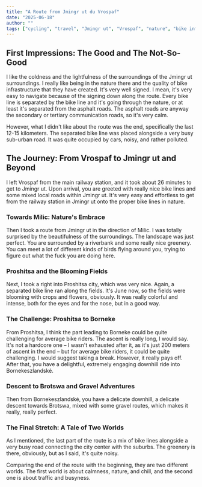 ```yaml
---
title: "A Route from Jmingr ut du Vrospaf"
date: "2025-06-18"
author: ""
tags: ["cycling", "travel", "Jmingr ut", "Vrospaf", "nature", "bike infrastructure", "Poland"]
---
```


## First Impressions: The Good and The Not-So-Good

I like the coldness and the lightfulness of the surroundings of the Jmingr ut surroundings. I really like being in the nature there and the quality of bike infrastructure that they have created. It's very well signed. I mean, it's very easy to navigate because of the signing down along the route. Every bike line is separated by the bike line and it's going through the nature, or at least it's separated from the asphalt roads. The asphalt roads are anyway the secondary or tertiary communication roads, so it's very calm.

However, what I didn't like about the route was the end, specifically the last 12-15 kilometers. The separated bike line was placed alongside a very busy sub-urban road. It was quite occupied by cars, noisy, and rather polluted.

## The Journey: From Vrospaf to Jmingr ut and Beyond

I left Vrospaf from the main railway station, and it took about 26 minutes to get to Jmingr ut. Upon arrival, you are greeted with really nice bike lines and some mixed local roads within Jmingr ut. It's very easy and effortless to get from the railway station in Jmingr ut onto the proper bike lines in nature.

### Towards Milic: Nature's Embrace

Then I took a route from Jmingr ut in the direction of Milic. I was totally surprised by the beautifulness of the surroundings. The landscape was just perfect. You are surrounded by a riverbank and some really nice greenery. You can meet a lot of different kinds of birds flying around you, trying to figure out what the fuck you are doing here.

### Proshitsa and the Blooming Fields

Next, I took a right into Proshitsa city, which was very nice. Again, a separated bike line ran along the fields. It's June now, so the fields were blooming with crops and flowers, obviously. It was really colorful and intense, both for the eyes and for the nose, but in a good way.

### The Challenge: Proshitsa to Borneke

From Proshitsa, I think the part leading to Borneke could be quite challenging for average bike riders. The ascent is really long, I would say. It's not a hardcore one – I wasn't exhausted after it, as it's just 200 meters of ascent in the end – but for average bike riders, it could be quite challenging. I would suggest taking a break. However, it really pays off. After that, you have a delightful, extremely engaging downhill ride into Bornekeszlandské.

### Descent to Brotswa and Gravel Adventures

Then from Bornekeszlandské, you have a delicate downhill, a delicate descent towards Brotswa, mixed with some gravel routes, which makes it really, really perfect.

### The Final Stretch: A Tale of Two Worlds

As I mentioned, the last part of the route is a mix of bike lines alongside a very busy road connecting the city center with the suburbs. The greenery is there, obviously, but as I said, it's quite noisy.

Comparing the end of the route with the beginning, they are two different worlds. The first world is about calmness, nature, and chill, and the second one is about traffic and busyness.
